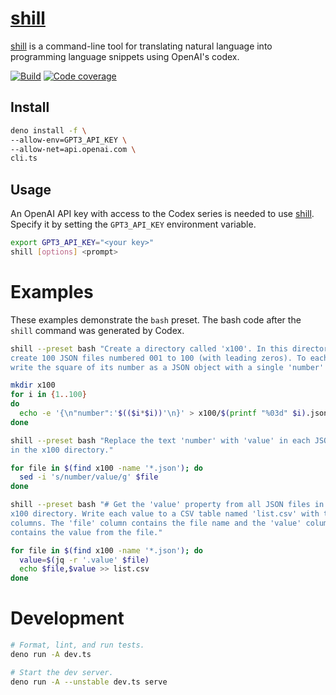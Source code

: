 # [shill]

[shill] is a command-line tool for translating natural language into programming
language snippets using OpenAI's codex.

[![Build][build-shield]][build] [![Code
coverage][coverage-shield]][coverage]

## Install

```sh
deno install -f \
--allow-env=GPT3_API_KEY \
--allow-net=api.openai.com \
cli.ts
```

## Usage

An OpenAI API key with access to the Codex series is needed to use [shill].
Specify it by setting the `GPT3_API_KEY` environment variable.

```sh
export GPT3_API_KEY="<your key>"
shill [options] <prompt>
```

# Examples

These examples demonstrate the `bash` preset. The bash code after the `shill`
command was generated by Codex.

```sh
shill --preset bash "Create a directory called 'x100'. In this directory \
create 100 JSON files numbered 001 to 100 (with leading zeros). To each file \
write the square of its number as a JSON object with a single 'number' field."

mkdir x100
for i in {1..100}
do
  echo -e '{\n"number":'$(($i*$i))'\n}' > x100/$(printf "%03d" $i).json
done
```

```sh
shill --preset bash "Replace the text 'number' with 'value' in each JSON file \
in the x100 directory."

for file in $(find x100 -name '*.json'); do
  sed -i 's/number/value/g' $file
done
```

```sh
shill --preset bash "# Get the 'value' property from all JSON files in the \
x100 directory. Write each value to a CSV table named 'list.csv' with two \
columns. The 'file' column contains the file name and the 'value' column \
contains the value from the file."

for file in $(find x100 -name '*.json'); do
  value=$(jq -r '.value' $file)
  echo $file,$value >> list.csv
done
```

# Development

```sh
# Format, lint, and run tests.
deno run -A dev.ts

# Start the dev server.
deno run -A --unstable dev.ts serve
```

[shill]: #

<!-- badges -->

[coverage-shield]: https://codecov.io/gh/eibens/shill/branch/master/graph/badge.svg?token=tf4kbmsw2A
[coverage]: https://codecov.io/gh/eibens/shill
[build]: https://github.com/eibens/shill/actions/workflows/ci.yml
[build-shield]: https://github.com/eibens/shill/actions/workflows/ci.yml/badge.svg

